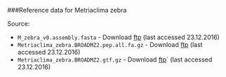 
###Reference data for Metriaclima zebra


Source:
 - `M_zebra_v0.assembly.fasta` - Download [ftp](http://archive.broadinstitute.org/ftp/pub/assemblies/fish/M_zebra/MetZeb1.1_prescreen/M_zebra_v0.assembly.fasta) (last accessed 23.12.2016)
 - `Metriaclima_zebra.BROADMZ2.pep.all.fa.gz` - Download [ftp](ftp://ftp.broadinstitute.org/pub/vgb/cichlids/Annotation/Protein_coding/Peptide_Files/Metriaclima_zebra.BROADMZ2.pep.all.fa.gz) (last accessed 23.12.2016)
 - `Metriaclima_zebra.BROADMZ2.gtf.gz` - Download [ftp](ftp://ftp.broadinstitute.org/pub/vgb/cichlids/Annotation/Protein_coding/GTF_Files/Metriaclima_zebra.BROADMZ2.gtf.gz)` (last accessed 23.12.2016)  


